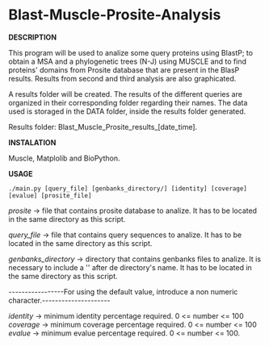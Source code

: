 # Blast-Muscle-Prosite-Analysis


**DESCRIPTION**

This program will be used to analize some query proteins using BlastP; to obtain a MSA and a phylogenetic trees (N-J) using MUSCLE and to find proteins' domains from Prosite database that are present in the BlasP results. Results from second and third analysis are also graphicated.

A results folder will be created. The results of the different queries are organized in their corresponding folder regarding their names. The data used is storaged in the DATA  folder, inside the results folder generated.

Results folder: Blast_Muscle_Prosite_results_[date_time].


**INSTALATION**

Muscle, Matplolib and BioPython.


**USAGE**

    ./main.py [query_file] [genbanks_directory/] [identity] [coverage] [evalue] [prosite_file]


*prosite* -> file that contains prosite database to analize. It has to be located in the same directory as this script.

*query_file* -> file that contains query sequences to analize. It has to be located in the same directory as this script.

*genbanks_directory* -> directory that contains genbanks files to analize. It is necessary to include a '\' after de directory's name. It has to be located in the same directory as this script.

-----------------For using the default value, introduce a non numeric character.---------------------

*identity* -> minimum identity percentage required. 0 <= number <= 100
*coverage* -> minimum coverage percentage required. 0 <= number <= 100
*evalue* -> minimum evalue percentage required. 0 <= number <= 100.

